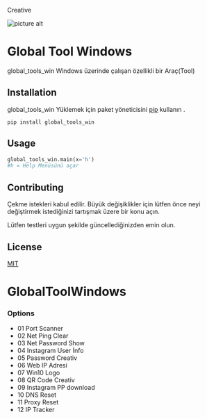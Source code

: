    Creative


![picture alt]( https://media.giphy.com/media/HoIrPgqTBiB2XvVEf7/giphy.gif "Title is optional")




# Global Tool Windows

global_tools_win Windows üzerinde çalışan özellikli bir Araç(Tool)

## Installation

global_tools_win Yüklemek için paket yöneticisini [pip](https://pip.pypa.io/en/stable/) kullanın .

```
pip install global_tools_win
```

## Usage

```python
global_tools_win.main(x='h')
#h = Help Menüsünü açar 
```

## Contributing
Çekme istekleri kabul edilir. Büyük değişiklikler için lütfen önce neyi değiştirmek istediğinizi tartışmak üzere bir konu açın.


Lütfen testleri uygun şekilde güncellediğinizden emin olun.

## License
[MIT](https://choosealicense.com/licenses/mit/)





# GlobalToolWindows

### **Options**
- 01  Port Scanner
- 02  Net Ping Clear
- 03  Net Password Show
- 04  Instagram User İnfo
- 05  Password Creativ
- 06  Web IP Adresi
- 07  Win10 Logo
- 08  QR Code Creativ
- 09  Instagram PP download
- 10 DNS Reset
- 11 Proxy Reset
- 12 IP Tracker
